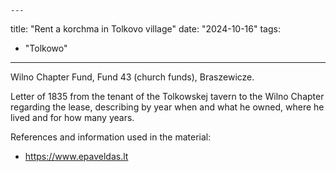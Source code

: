     ---
title: "Rent a korchma in Tolkovo village"
date: "2024-10-16"
tags:
  - "Tolkowo"
---

Wilno Chapter Fund, Fund 43 (church funds), Braszewicze.

Letter of 1835 from the tenant of the Tolkowskej tavern to the Wilno Chapter regarding the lease, describing by year when and what he owned, where he lived and for how many years.



References and information used in the material:
- https://www.epaveldas.lt

